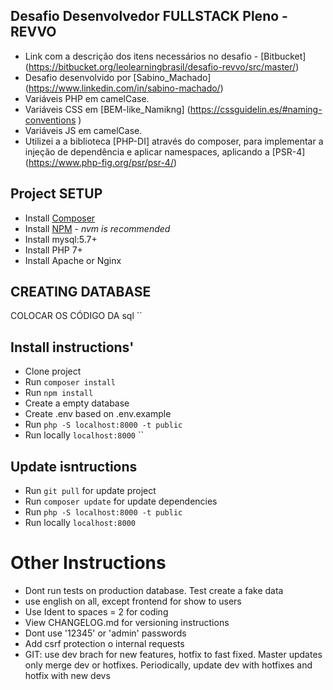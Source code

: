 ## Desafio Desenvolvedor FULLSTACK Pleno - REVVO
 - Link com a descrição dos itens necessários no desafio - [Bitbucket] (https://bitbucket.org/leolearningbrasil/desafio-revvo/src/master/)
 - Desafio desenvolvido por [Sabino_Machado] (https://www.linkedin.com/in/sabino-machado/)
 - Variáveis PHP em camelCase.
 - Variáveis CSS em [BEM-like_Namikng] (https://cssguidelin.es/#naming-conventions
)
- Variáveis JS em camelCase.
- Utilizei a a biblioteca [PHP-DI] através do composer, para implementar a injeção de dependência e aplicar namespaces, aplicando a [PSR-4] (https://www.php-fig.org/psr/psr-4/)


## Project SETUP
- Install [Composer](https://getcomposer.org/download/)
- Install [NPM](https://www.npmjs.com/get-npm) - _nvm is recommended_
- Install mysql:5.7+
- Install PHP 7+
- Install Apache or Nginx


## CREATING DATABASE
COLOCAR OS CÓDIGO DA sql
``

## Install instructions'
- Clone project
- Run `composer install`
- Run `npm install`
- Create a empty database
- Create .env based on .env.example
- Run `php -S localhost:8000 -t public`
- Run locally `localhost:8000`
``

## Update isntructions
- Run `git pull` for update project
- Run `composer update` for update dependencies
- Run `php -S localhost:8000 -t public`
- Run locally `localhost:8000`

# Other Instructions
 - Dont run tests on production database. Test create a fake data
 - use english on all, except frontend for show to users
 - Use Ident to spaces = 2 for coding
 - View CHANGELOG.md for versioning instructions
 - Dont use '12345' or 'admin' passwords 
 - Add csrf protection o internal requests
 - GIT: use dev brach for new features, hotfix to fast fixed. Master updates only merge dev or hotfixes. Periodically, update dev with hotfixes and hotfix with new devs